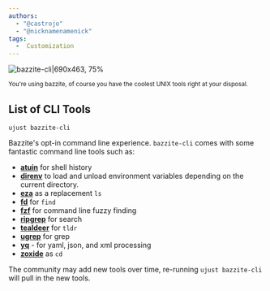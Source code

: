 ```yaml
---
authors:
  - "@castrojo"
  - "@nicknamenamenick"
tags:
  -  Customization
---
```


<!-- ANCHOR: METADATA -->
<!--{"url_discourse": "https://universal-blue.discourse.group/docs?topic=970", "fetched_at": "2024-09-03 16:43:14.005694+00:00"}-->
<!-- ANCHOR_END: METADATA -->

![bazzite-cli|690x463, 75%](../img/bazzite-cli.png)

<sub>You're using bazzite, of course you have the coolest UNIX tools right at your disposal.</sub>

## List of CLI Tools

```
ujust bazzite-cli
``` 
Bazzite's opt-in command line experience. `bazzite-cli` comes with some fantastic command line tools such as:
- [**atuin**](https://github.com/atuinsh/atuin) for shell history
- [**direnv**](https://direnv.net/) to load and unload environment variables depending on the current directory.
- [**eza**](https://github.com/eza-community/eza) as a replacement `ls`
- [**fd**](https://github.com/sharkdp/fd) for `find`
- [**fzf**](https://github.com/junegunn/fzf) for command line fuzzy finding
- [**ripgrep**](https://github.com/BurntSushi/ripgrep) for search
- [**tealdeer**](https://github.com/dbrgn/tealdeer) for `tldr`
- [**ugrep**](https://github.com/Genivia/ugrep) for grep
- [**yq**](https://github.com/mikefarah/yq) - for yaml, json, and xml processing
- [**zoxide**](https://github.com/ajeetdsouza/zoxide) as `cd`

The community may add new tools over time, re-running `ujust bazzite-cli` will pull in the new tools.
